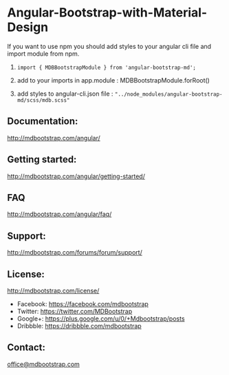 # Angular-Bootstrap-with-Material-Design


If you want to use npm you should add styles to your angular cli file and import module from npm. 

1. `import { MDBBootstrapModule } from 'angular-bootstrap-md';`

2. add to your imports in app.module : MDBBootstrapModule.forRoot()

3. add styles to angular-cli.json file : `"../node_modules/angular-bootstrap-md/scss/mdb.scss"`

## Documentation:
http://mdbootstrap.com/angular/

## Getting started:
http://mdbootstrap.com/angular/getting-started/

## FAQ
http://mdbootstrap.com/angular/faq/

## Support:
http://mdbootstrap.com/forums/forum/support/

## License:
http://mdbootstrap.com/license/

- Facebook: https://facebook.com/mdbootstrap
- Twitter: https://twitter.com/MDBootstrap
- Google+: https://plus.google.com/u/0/+Mdbootstrap/posts
- Dribbble: https://dribbble.com/mdbootstrap

## Contact:
office@mdbootstrap.com
